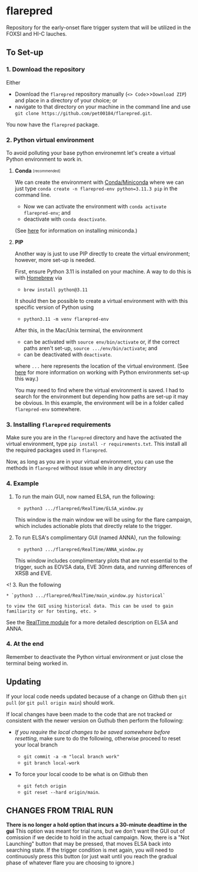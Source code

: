 # flarepred
Repository for the early-onset flare trigger system that will be utilized in the FOXSI and HI-C lauches.

## To Set-up

### 1. Download the repository

Either 

* Download the `flarepred` repository manually (`<> Code`>>`Download ZIP`) and place in a directory of your choice; or
*  navigate to that directory on your machine in the command line and use `git clone https://github.com/pet00184/flarepred.git`. 
  
You now have the `flarepred` package.

### 2. Python virtual environment

To avoid polluting your base python environemnt let's create a virtual Python environment to work in. 

1. **Conda** <sub><sup>[recommended]</sup></sub>

	We can create the environment with [Conda/Miniconda](https://conda.io/projects/conda/en/latest/user-guide/tasks/manage-environments.html) where we can just type `conda create -n flarepred-env python=3.11.3 pip` in the command line.

	* Now we can activate the environment with `conda activate flarepred-env`; and
	* deactivate with `conda deactivate`.

	(See [here](https://docs.conda.io/en/latest/miniconda.html) for information on installing miniconda.)

2. **PIP**

	Another way is just to use PIP directly to create the virtual environment; however, more set-up is needed.

	First, ensure Python 3.11 is installed on your machine. A way to do this is with [Homebrew](https://formulae.brew.sh/formula/python@3.11) via 
	
	* `brew install python@3.11`
	
	It should then be possible to create a virtual environment with with this specific version of Python using
	
	* `python3.11 -m venv flarepred-env`

	After this, in the Mac/Unix terminal, the environment 
	
	* can be activated with `source env/bin/activate` or, if the correct paths aren't set-up, `source .../env/bin/activate`; and
	* can be deactivated with `deactivate`.

	where `...` here represents the location of the virtual environment. (See [here](https://packaging.python.org/en/latest/guides/installing-using-pip-and-virtual-environments/) for more information on working with Python environments set-up this way.) 
	
	You may need to find where the virtual environment is saved. I had to search for the environment but depending how paths are set-up it may be obvious. In this example, the environment will be in a folder called `flarepred-env` somewhere.
	

### 3. Installing `flarepred` requirements

Make sure you are in the `flarepred` directory and have the activated the virtual environment, type `pip install -r requirements.txt`. This install all the required packages used in `flarepred`.

Now, as long as you are in your virtual environment, you can use the methods in `flarepred` without issue while in any directory 

### 4. Example
	
1. To run the main GUI, now named ELSA, run the following:
 
	* `python3 .../flarepred/RealTime/ELSA_window.py`
	
	This window is the main window we will be using for the flare campaign, which includes actionable plots that directly relate to the trigger.

2. To run ELSA's complimentary GUI (named ANNA), run the following:

 	* `python3 .../flarepred/RealTime/ANNA_window.py`

 	This window includes complimentary plots that are not essential to the trigger, such as EOVSA data, EVE 30nm data, and running differences of XRSB and EVE.
	
<! 3. Run the following
 
	* `python3 .../flarepred/RealTime/main_window.py historical`
	
	to view the GUI using historical data. This can be used to gain familiarity or for testing, etc. >

See the [RealTime module](https://github.com/pet00184/flarepred/tree/main/RealTime) for a more detailed description on ELSA and ANNA.

### 4. At the end

Remember to deactivate the Python virtual environment or just close the terminal being worked in. 

## Updating

If your local code needs updated because of a change on Github then `git pull` (or `git pull origin main`) should work.

If local changes have been made to the code that are not tracked or consistent with the newer version on Guthub then perform the following:

* _If you require the local changes to be saved somewhere before resetting_, make sure to do the following, otherwise proceed to reset your local branch
  * `git commit -a -m "local branch work"` 
  * `git branch local-work` 

* To force your local coode to be what is on Github then
  * `git fetch origin`
  * `git reset --hard origin/main`.

## CHANGES FROM TRIAL RUN

**There is no longer a hold option that incurs a 30-minute deadtime in the gui** This option was meant for trial runs, but we don't want the GUI out of comission if we decide to hold in the actual campaign. Now, there is a "Not Launching" button that may be pressed, that moves ELSA back into searching state. If the trigger condition is met again, you will need to continuously press this button (or just wait until you reach the gradual phase of whatever flare you are choosing to ignore.)

